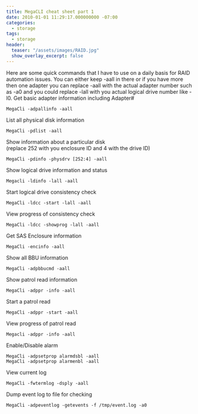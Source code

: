 ```yaml
---
title: MegaCLI cheat sheet part 1
date: 2010-01-01 11:29:17.000000000 -07:00
categories:
  - storage
tags:
  - storage
header:
  teaser: "/assets/images/RAID.jpg"
  show_overlay_excerpt: false
---
```

Here are some quick commands that I have to use on a daily basis for  RAID automation issues. You can either keep -aall in there or if you  have more then one adapter you can replace -aall with the actual adapter  number such as -a0 and you could replace -lall with you actual logical  drive number like -l0.
Get basic adapter information including Adapter#
```shell
MegaCli -adpallinfo -aall
```
List all physical disk information
```shell
MegaCli -pdlist -aall

```
Show information about a particular disk<br />
(replace 252 with you enclosure ID and 4 with the drive ID)
```shell
MegaCli -pdinfo -physdrv [252:4] -aall

```
Show logical drive information and status
```shell
Megacli -ldinfo -lall -aall

```
Start logical drive consistency check
```shell
MegaCli -ldcc -start -lall -aall

```
View progress of consistency check
```shell
MegaCli -ldcc -showprog -lall -aall

```
Get SAS Enclosure information
```shell
MegaCli -encinfo -aall

```
Show all BBU information
```shell
MegaCli -adpbbucmd -aall

```
Show patrol read information
```shell
MegaCli -adppr -info -aall

```
Start a patrol read
```shell
MegaCli -adppr -start -aall

```
View progress of patrol read
```shell
Megacli -adppr -info -aall

```
Enable/Disable alarm
```shell
MegaCli -adpsetprop alarmdsbl -aall
MegaCli -adpsetprop alarmenbl -aall

```
View current log
```shell
MegaCli -fwtermlog -dsply -aall

```
Dump event log to file for checking
```shell
MegaCli -adpeventlog -getevents -f /tmp/event.log -a0

```
